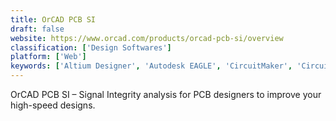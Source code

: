 ```yaml
---
title: OrCAD PCB SI
draft: false 
website: https://www.orcad.com/products/orcad-pcb-si/overview
classification: ['Design Softwares']
platform: ['Web']
keywords: ['Altium Designer', 'Autodesk EAGLE', 'CircuitMaker', 'CircuitStudio', 'DipTrace', 'EasyEDA', 'ExpressPCB Plus', 'OrCAD PCB Designer', 'TinyCAD']
---
```

OrCAD PCB SI – Signal Integrity analysis for PCB designers to improve your high-speed designs.